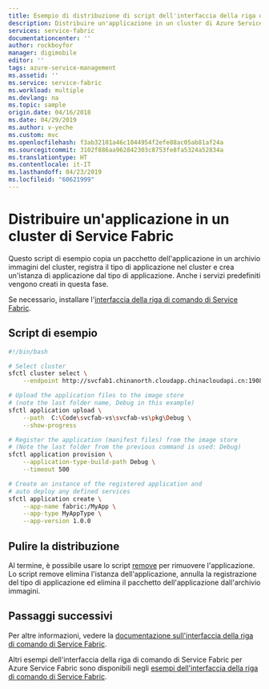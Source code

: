 ```yaml
---
title: Esempio di distribuzione di script dell'interfaccia della riga di comando di Azure Service Fabric (sfctl)
description: Distribuire un'applicazione in un cluster di Azure Service Fabric usando l'interfaccia della riga di comando di Azure Service Fabric
services: service-fabric
documentationcenter: ''
author: rockboyfor
manager: digimobile
editor: ''
tags: azure-service-management
ms.assetid: ''
ms.service: service-fabric
ms.workload: multiple
ms.devlang: na
ms.topic: sample
origin.date: 04/16/2018
ms.date: 04/29/2019
ms.author: v-yeche
ms.custom: mvc
ms.openlocfilehash: f3ab32101a46c1044954f2efe88ac05ab81af24a
ms.sourcegitcommit: 3102f886aa962842303c8753fe8fa5324a52834a
ms.translationtype: HT
ms.contentlocale: it-IT
ms.lasthandoff: 04/23/2019
ms.locfileid: "60621999"
---
```

# <a name="deploy-an-application-to-a-service-fabric-cluster"></a>Distribuire un'applicazione in un cluster di Service Fabric

Questo script di esempio copia un pacchetto dell'applicazione in un archivio immagini del cluster, registra il tipo di applicazione nel cluster e crea un'istanza di applicazione dal tipo di applicazione. Anche i servizi predefiniti vengono creati in questa fase.

Se necessario, installare l'[interfaccia della riga di comando di Service Fabric](../service-fabric-cli.md).

## <a name="sample-script"></a>Script di esempio

```sh
#!/bin/bash

# Select cluster
sfctl cluster select \
    --endpoint http://svcfab1.chinanorth.cloudapp.chinacloudapi.cn:19080

# Upload the application files to the image store
# (note the last folder name, Debug in this example)
sfctl application upload \
    --path  C:\Code\svcfab-vs\svcfab-vs\pkg\Debug \
    --show-progress

# Register the application (manifest files) from the image store
# (Note the last folder from the previous command is used: Debug)
sfctl application provision \
    --application-type-build-path Debug \
    --timeout 500

# Create an instance of the registered application and 
# auto deploy any defined services
sfctl application create \
    --app-name fabric:/MyApp \
    --app-type MyAppType \
    --app-version 1.0.0

```

## <a name="clean-up-deployment"></a>Pulire la distribuzione

Al termine, è possibile usare lo script [remove](cli-remove-application.md) per rimuovere l'applicazione. Lo script remove elimina l'istanza dell'applicazione, annulla la registrazione del tipo di applicazione ed elimina il pacchetto dell'applicazione dall'archivio immagini.

## <a name="next-steps"></a>Passaggi successivi

Per altre informazioni, vedere la [documentazione sull'interfaccia della riga di comando di Service Fabric](../service-fabric-cli.md).

Altri esempi dell'interfaccia della riga di comando di Service Fabric per Azure Service Fabric sono disponibili negli [esempi dell'interfaccia della riga di comando di Service Fabric](../samples-cli.md).

<!--Update_Description: update meta properties, update link -->